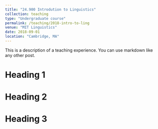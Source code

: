 ```yaml
---
title: "24.900 Introdution to Linguistics"
collection: teaching
type: "Undergraduate course"
permalink: /teaching/2018-intro-to-ling
venue: "MIT Linguistics"
date: 2018-09-01
location: "Cambridge, MA"
---
```


This is a description of a teaching experience. You can use markdown like any other post.

Heading 1
======

Heading 2
======

Heading 3
======
